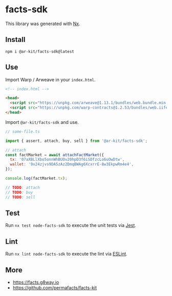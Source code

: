 # facts-sdk

This library was generated with [Nx](https://nx.dev).

## Install

`npm i @ar-kit/facts-sdk@latest`

## Use

Import Warp / Arweave in your `index.html`.

```html
<!-- index.html -->

<head>
  <script src="https://unpkg.com/arweave@1.13.1/bundles/web.bundle.min.js"></script>
  <script src="https://unpkg.com/warp-contracts@1.2.53/bundles/web.iife.bundle.min.js"></script>
</head>
```

Import `@ar-kit/facts-sdk` and use.

```js
// some-file.ts

import { assert, attach, buy, sell } from '@ar-kit/facts-sdk';

// attach
const factMarket = await attachFactMarket({
  tx: '07aXBLlXbo5onnWhBUOv20hpD3f6iSDfzcLo6uOwDtw',
  wallet: '9x24zjvs9DA5zAz2DmqBWAg6XcxrrE-8w3EkpwRm4e4',
});

console.log(factMarket.tx);

// TODO: attach
// TODO: buy
// TODO: sell
```

## Test

Run `nx test node-facts-sdk` to execute the unit tests via [Jest](https://jestjs.io).

## Lint

Run `nx lint node-facts-sdk` to execute the lint via [ESLint](https://eslint.org/).

## More

- https://facts.g8way.io
- https://github.com/permafacts/facts-kit
